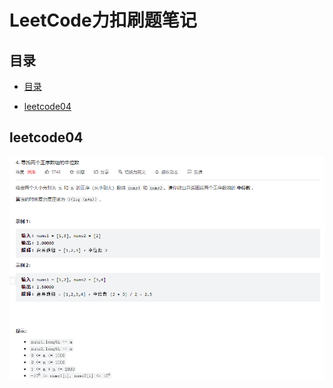 # LeetCode力扣刷题笔记

## 目录

- [目录](#目录)

- [leetcode04](##leetcode04)

## leetcode04

![img](.assert/leet04.png)

